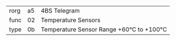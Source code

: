 
|    |   |   |
| -- | - | - |
| rorg | a5 | 4BS Telegram |
| func | 02 | Temperature Sensors |
| type | 0b | Temperature Sensor Range +60°C to +100°C |
